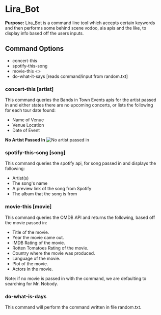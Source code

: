 # Lira_Bot
**Purpose:** Lira_Bot is a command line tool which accepts certain keywords and then performs some behind scene vodoo, ala apis and the like, to display info based off the users inputs.

## Command Options
- concert-this <artist>
- spotify-this-song <song>
- movie-this <>
- do-what-it-says [reads command/input from random.txt]

### concert-this [artist]
This command queries the Bands in Town Events apis for the artist passed in and either states there are no upcoming concerts, or lists the following for each tour date found:
- Name of Venue
- Venue Location
- Date of Event

**No Artist Passed In**
![No artist passed in](concert_this_no_args_passed.png)


### spotify-this-song [song]
This command queries the spotify api, for song passed in and displays the following:
- Artist(s)
- The song's name
- A preview link of the song from Spotify
- The album that the song is from

### movie-this [movie]
This command queries the OMDB API and returns the following, based off the movie passed in:
- Title of the movie.
- Year the movie came out.
- IMDB Rating of the movie.
- Rotten Tomatoes Rating of the movie.
- Country where the movie was produced.
- Language of the movie.
- Plot of the movie.
- Actors in the movie.

Note:  if no movie is passed in with the command, we are defaulting to searching for Mr. Nobody.

### do-what-is-days
This command will perform the command written in file random.txt.